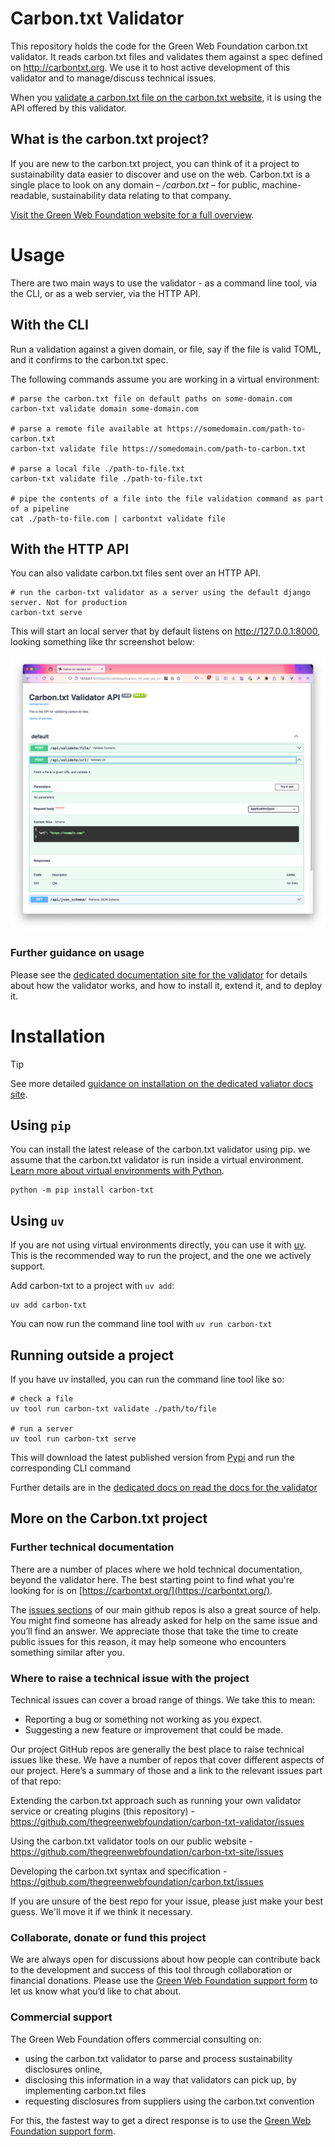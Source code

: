 # Carbon.txt Validator

This repository holds the code for the Green Web Foundation carbon.txt validator. It reads carbon.txt files and validates them against a spec defined on http://carbontxt.org. We use it to host active development of this validator and to manage/discuss technical issues.


When you [validate a carbon.txt file on the carbon.txt website](https://carbontxt.org/tools), it is using the API offered by this validator.

## What is the carbon.txt project?

If you are new to the carbon.txt project, you can think of it a project to sustainability data easier to discover and use on the web. Carbon.txt is a single place to look on any domain – */carbon.txt* – for public, machine-readable, sustainability data relating to that company.

[Visit the Green Web Foundation website for a full overview](https://www.thegreenwebfoundation.org/tools/carbon-txt/).

# Usage

There are two main ways to use the validator - as a command line tool, via the CLI, or as a web servier, via the HTTP API.

## With the CLI

Run a validation against a given domain, or file, say if the file is valid TOML,
and it confirms to the carbon.txt spec.

The following commands assume you are working in a virtual environment:

```shell
# parse the carbon.txt file on default paths on some-domain.com
carbon-txt validate domain some-domain.com

# parse a remote file available at https://somedomain.com/path-to-carbon.txt
carbon-txt validate file https://somedomain.com/path-to-carbon.txt

# parse a local file ./path-to-file.txt
carbon-txt validate file ./path-to-file.txt

# pipe the contents of a file into the file validation command as part of a pipeline
cat ./path-to-file.com | carbontxt validate file
```

## With the HTTP API

You can also validate carbon.txt files sent over an HTTP API.

```shell
# run the carbon-txt validator as a server using the default django server. Not for production
carbon-txt serve
```

This will start an local server that by default listens on http://127.0.0.1:8000, looking something like thr screenshot below:

![Screenshot of the validator API](docs/img/plugins-apidocs-example.png)

### Further guidance on usage

Please see the [dedicated documentation site for the validator](https://carbon-txt-validator.readthedocs.io/en/latest/) for details about how the validator works, and how to install it, extend it, and to deploy it.

# Installation

> [!TIP]
> See more detailed [guidance on installation on the dedicated valiator docs site](https://carbon-txt-validator.readthedocs.io/en/latest/installation.html).

## Using `pip`

You can install the latest release of the carbon.txt validator using pip. we assume that the carbon.txt validator is run inside a virtual environment. [Learn more about virtual environments with Python](https://realpython.com/python-virtual-environments-a-primer/).

```
python -m pip install carbon-txt
```


## Using `uv`

If you are not using virtual environments directly, you can use it with
[uv](https://docs.astral.sh/uv/). This is the recommended way to run the
project, and the one we actively support.

Add carbon-txt to a project with `uv add`:

```
uv add carbon-txt
```

You can now run the command line tool with `uv run carbon-txt`

## Running outside a project

If you have uv installed, you can run the command line tool like so:

```
# check a file
uv tool run carbon-txt validate ./path/to/file

# run a server
uv tool run carbon-txt serve
```

This will download the latest published version from [Pypi](https://pypi.org/) and run the corresponding CLI command

Further details are in the [dedicated docs on read the docs for the validator](https://carbon-txt-validator.readthedocs.io/en/latest/index.html)


## More on the Carbon.txt project


### Further technical documentation

There are a number of places where we hold technical documentation, beyond the validator here. The best starting point to find what you're looking for is on [https://carbontxt.org/](https://carbontxt.org/).

The [issues sections](https://github.com/thegreenwebfoundation/carbon.txt/issues) of our main github repos is also a great source of help. You might find someone has already asked for help on the same issue and you’ll find an answer. We appreciate those that take the time to create public issues for this reason, it may help someone who encounters something similar after you.

### Where to raise a technical issue with the project

Technical issues can cover a broad range of things. We take this to mean:

- Reporting a bug or something not working as you expect.
- Suggesting a new feature or improvement that could be made.

Our project GitHub repos are generally the best place to raise technical issues like these. We have a number of repos that cover different aspects of our project. Here’s a summary of those and a link to the relevant issues part of that repo:

Extending the carbon.txt approach such as running your own validator service or creating plugins (this repository) - https://github.com/thegreenwebfoundation/carbon-txt-validator/issues

Using the carbon.txt validator tools on our public website - https://github.com/thegreenwebfoundation/carbon-txt-site/issues

Developing the carbon.txt syntax and specification - https://github.com/thegreenwebfoundation/carbon.txt/issues

If you are unsure of the best repo for your issue, please just make your best guess. We'll move it if we think it necessary.


### Collaborate, donate or fund this project

We are always open for discussions about how people can contribute back to the development and success of this tool through collaboration or financial donations. Please use the [Green Web Foundation support form](https://www.thegreenwebfoundation.org/support-form/) to let us know what you’d like to chat about.


### Commercial support

The Green Web Foundation offers commercial consulting on:

- using the carbon.txt validator to parse and process sustainability disclosures online,
- disclosing this information in a way that validators can pick up, by implementing carbon.txt files
- requesting disclosures from suppliers using the carbon.txt convention

For this, the fastest way to get a direct response is to use the [Green Web Foundation support form](https://www.thegreenwebfoundation.org/support-form/).
